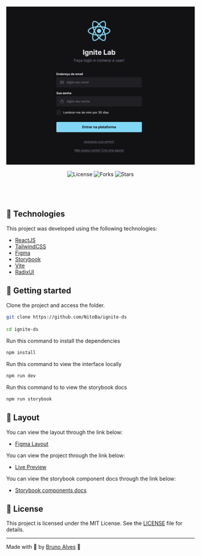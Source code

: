 <p align="center">
  <img alt="preview image" src=".github/assets/preview.png">
</p>

<p align="center">
  <img  src="https://img.shields.io/static/v1?label=license&message=MIT&color=95E8FF&labelColor=61DAFB" alt="License">
  
  <img src="https://img.shields.io/github/forks/NitoBa/ignite-ds?label=forks&message=MIT&color=95E8FF&labelColor=61DAFB" alt="Forks">

  <img src="https://img.shields.io/github/stars/NitoBa/ignite-ds?label=stars&message=MIT&color=95E8FF&labelColor=61DAFB" alt="Stars">
</p>

<h1 align="center">
</h1>

<br>

## 🧪 Technologies

This project was developed using the following technologies:

- [ReactJS](https://reactjs.org/)
- [TailwindCSS](https://tailwindcss.com/)
- [Figma](https://figma.com)
- [Storybook](https://storybook.js.org/)
- [Vite](https://vitejs.dev/)
- [RadixUI](https://www.radix-ui.com/)

## 🚀 Getting started

Clone the project and access the folder.

```bash
git clone https://github.com/NitoBa/ignite-ds

cd ignite-ds
```

Run this command to install the dependencies

```bash
npm install
```

Run this command to view the interface locally

```bash
npm run dev
```

Run this command to to view the storybook docs

```bash
npm run storybook
```

## 🔖 Layout

You can view the layout through the link below:
- [Figma Layout](https://www.figma.com/file/aeaUjDUbgvZMFfbpKNGE54/Ignite-Lab-Design-System?node-id=0%3A1)

You can view the project through the link below:

- [Live Preview](https://ignite-ds.vercel.app/)

You can view the storybook component docs through the link below:

- [Storybook components docs](https://nitoba.github.io/ignite-ds)

## 📝 License

This project is licensed under the MIT License. See the [LICENSE](LICENSE) file for details.

---

Made with 💜 by [Bruno Alves](https://profile-website-murex.vercel.app/) 👋